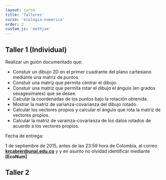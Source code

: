 ```yaml
---
layout: curso
title: 'Talleres'
curso: 'ecologia-numerica'
order: 2
custom_js: 'mathjax'
---
```


## Taller 1 (Individual)

Realizar un guión documentado que:

 - Constuir un dibujo 2D en el primer cuadrante del plano cartesiano mediante una matriz de puntos.
 - Constuir una matriz que permita centrar el dibujo.
 - Constuir una matriz que permita rotar el dibujo el ángulo (en grados sexagesimales) que se desee.
 - Calcular la coordenadas de los puntos bajo la rotación obtenida.
 - Mostrar la matriz de varianza-covarianza del dibujo rotado.
 - Calcular los vectores propios y calcular el ángulo que rota la matriz de vectores propios.
 - Calcular la matriz de varainza-covarianza de los datos rotados de acuerdo a los vectores propios.
 
Fecha de entrega:

1 de septiembre de 2015, antes de las 23:59 hora de Colombia, al correo **krcabrer@unal.edu.co** y
y en asunto no olvidad identificar mediante **[EcoNum]**

 
## Taller 2

